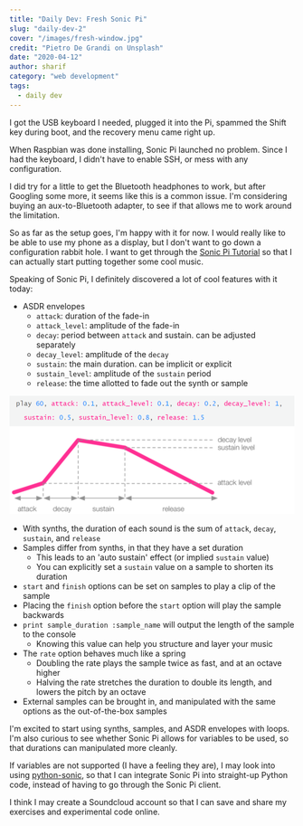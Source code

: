 ```yaml
---
title: "Daily Dev: Fresh Sonic Pi"
slug: "daily-dev-2"
cover: "/images/fresh-window.jpg"
credit: "Pietro De Grandi on Unsplash"
date: "2020-04-12"
author: sharif
category: "web development"
tags:
  - daily dev
---
```


I got the USB keyboard I needed, plugged it into the Pi, spammed the Shift key during boot, and the recovery menu came right up.

When Raspbian was done installing, Sonic Pi launched no problem. Since I had the keyboard, I didn't have to enable SSH, or mess with any configuration.

I did try for a little to get the Bluetooth headphones to work, but after Googling some more, it seems like this is a common issue. I'm considering buying an aux-to-Bluetooth adapter, to see if that allows me to work around the limitation.

So as far as the setup goes, I'm happy with it for now. I would really like to be able to use my phone as a display, but I don't want to go down a configuration rabbit hole. I want to get through the [Sonic Pi Tutorial](https://sonic-pi.net/tutorial.html) so that I can actually start putting together some cool music.

Speaking of Sonic Pi, I definitely discovered a lot of cool features with it today:

- ASDR envelopes
  - `attack`: duration of the fade-in
  - `attack_level`: amplitude of the fade-in
  - `decay`: period between `attack` and sustain. can be adjusted separately
  - `decay_level`: amplitude of the `decay`
  - `sustain`: the main duration. can be implicit or explicit
  - `sustain_level`: amplitude of the `sustain` period
  - `release`: the time allotted to fade out the synth or sample

![Sonic Pi ASDR Envelope Graph](./sonic-pi-graph.PNG)

- With synths, the duration of each sound is the sum of `attack`, `decay`, `sustain`, and `release`
- Samples differ from synths, in that they have a set duration
  - This leads to an 'auto sustain' effect (or implied `sustain` value)
  - You can explicitly set a `sustain` value on a sample to shorten its duration
- `start` and `finish` options can be set on samples to play a clip of the sample
- Placing the `finish` option before the `start` option will play the sample backwards
- `print sample_duration :sample_name` will output the length of the sample to the console
  - Knowing this value can help you structure and layer your music
- The `rate` option behaves much like a spring
  - Doubling the rate plays the sample twice as fast, and at an octave higher
  - Halving the rate stretches the duration to double its length, and lowers the pitch by an octave
- External samples can be brought in, and manipulated with the same options as the out-of-the-box samples

I'm excited to start using synths, samples, and ASDR envelopes with loops. I'm also curious to see whether Sonic Pi allows for variables to be used, so that durations can manipulated more cleanly.

If variables are not supported (I have a feeling they are), I may look into using [python-sonic](https://pypi.org/project/python-sonic/), so that I can integrate Sonic Pi into straight-up Python code, instead of having to go through the Sonic Pi client.

I think I may create a Soundcloud account so that I can save and share my exercises and experimental code online.
